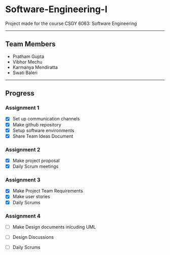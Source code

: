# Software-Engineering-I
Project made for the course CSGY 6063: Software Engineering

-----------------------------------------------------------------

## Team Members

- Pratham Gupta
- Vibhor Mechu
- Karmanya Mendiratta
- Swati Baleri 

-----------------------------------------------------------------

## Progress


### Assignment 1 

- [x] Set up communication channels
- [x] Make github repository
- [x] Setup software environments
- [x] Share Team Ideas Document

### Assignment 2

- [x] Make project proposal
- [x] Daily Scrum meetings

### Assignment 3

- [x] Make Project Team Requirements
- [x] Make user stories
- [x] Daily Scrums

### Assignment 4
- [ ] Make Design documents inlcuding UML
- [ ] Design Discussions
- [ ] Daily Scrums

      
